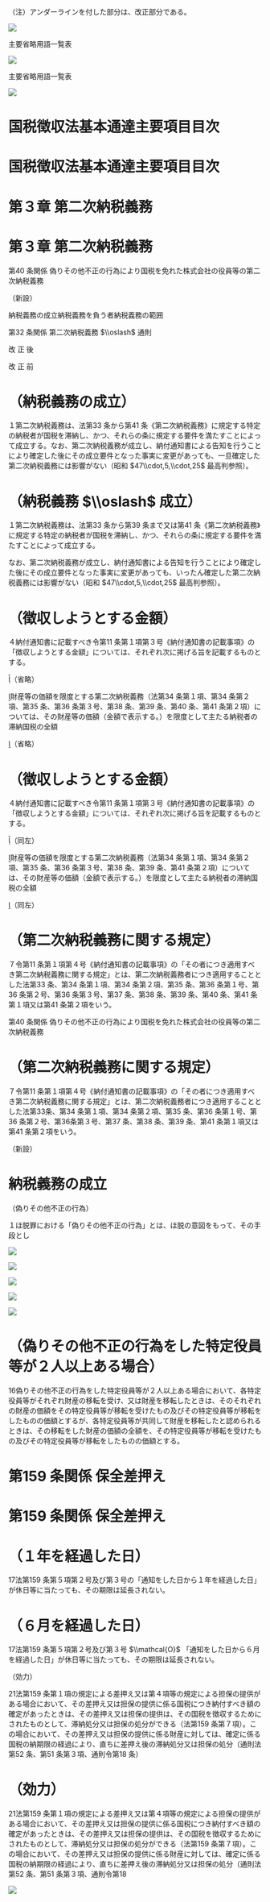 （注）アンダーラインを付した部分は、改正部分である。

![](https://www.nta.go.jp/tmp/f36f6c2b-68ad-4e22-b1d4-cf690b6a374f/images/b4781982345c6ce9c2e2389c29c9fe93cff05a36b97ec2da4205421c163b843c.jpg)

主要省略用語一覧表

![](https://www.nta.go.jp/tmp/f36f6c2b-68ad-4e22-b1d4-cf690b6a374f/images/64cfbcda8f383521f3d8b2cee298dcfedbd70d4a5ecee3ab8a7ab3b38dd30ec3.jpg)

主要省略用語一覧表

![](https://www.nta.go.jp/tmp/f36f6c2b-68ad-4e22-b1d4-cf690b6a374f/images/330c86cb3f27671de7437e6d3535b8e740ff897d98907add246df5760e79d4a5.jpg)

# 国税徴収法基本通達主要項目目次

# 国税徴収法基本通達主要項目目次

# 第３章 第二次納税義務

# 第３章 第二次納税義務

第40 条関係 偽りその他不正の行為により国税を免れた株式会社の役員等の第二次納税義務

（新設）

納税義務の成立納税義務を負う者納税義務の範囲

第32 条関係 第二次納税義務 $\\oslash$ 通則

改 正 後

改 正 前

# （納税義務の成立）

１第二次納税義務は、法第33 条から第41 条《第二次納税義務》に規定する特定の納税者が国税を滞納し、かつ、それらの条に規定する要件を満たすことによって成立する。なお、第二次納税義務が成立し、納付通知書による告知を行うことにより確定した後にその成立要件となった事実に変更があっても、一旦確定した第二次納税義務には影響がない（昭和 $47\\cdot,5,\\cdot,25$ 最高判参照）。

# （納税義務 $\\oslash$ 成立）

１第二次納税義務は、法第33 条から第39 条まで又は第41 条《第二次納税義務》に規定する特定の納税者が国税を滞納し、かつ、それらの条に規定する要件を満たすことによって成立する。

なお、第二次納税義務が成立し、納付通知書による告知を行うことにより確定した後にその成立要件となった事実に変更があっても、いったん確定した第二次納税義務には影響がない（昭和 $47\\cdot,5,\\cdot,25$ 最高判参照）。

# （徴収しようとする金額）

４納付通知書に記載すべき令第11 条第１項第３号《納付通知書の記載事項》の「徴収しようとする金額」については、それぞれ次に掲げる旨を記載するものとする。

（省略）

財産等の価額を限度とする第二次納税義務（法第34 条第１項、第34 条第２項、第35 条、第36 条第３号、第38 条、第39 条、第40 条、第41 条第２項）については、その財産等の価額（金額で表示する。）を限度として主たる納税者の滞納国税の全額

（省略）

# （徴収しようとする金額）

４納付通知書に記載すべき令第11 条第１項第３号《納付通知書の記載事項》の「徴収しようとする金額」については、それぞれ次に掲げる旨を記載するものとする。

（同左）

財産等の価額を限度とする第二次納税義務（法第34 条第１項、第34 条第２項、第35 条、第36 条第３号、第38 条、第39 条、第41 条第２項）については、その財産等の価額（金額で表示する。）を限度として主たる納税者の滞納国税の全額

（同左）

# （第二次納税義務に関する規定）

７令第11 条第１項第４号《納付通知書の記載事項》の「その者につき適用すべき第二次納税義務に関する規定」とは、第二次納税義務者につき適用することとした法第33 条、第34 条第１項、第34 条第２項、第35 条、第36 条第１号、第36 条第２号、第36 条第３号、第37 条、第38 条、第39 条、第40 条、第41 条第１項又は第41 条第２項をいう。

第40 条関係 偽りその他不正の行為により国税を免れた株式会社の役員等の第二次納税義務

# （第二次納税義務に関する規定）

７令第11 条第１項第４号《納付通知書の記載事項》の「その者につき適用すべき第二次納税義務に関する規定」とは、第二次納税義務者につき適用することとした法第33条、第34 条第１項、第34 条第２項、第35 条、第36 条第１号、第36 条第２号、第36条第３号、第37 条、第38 条、第39 条、第41 条第１項又は第41 条第２項をいう。

（新設）

# 納税義務の成立

（偽りその他不正の行為）

１ほ脱罪における「偽りその他不正の行為」とは、ほ脱の意図をもって、その手段とし

![](https://www.nta.go.jp/tmp/f36f6c2b-68ad-4e22-b1d4-cf690b6a374f/images/b2ce5a1bc57a476fcdae08dada8f82f20edda9e82274db28cfd6418a1a81aff8.jpg)

![](https://www.nta.go.jp/tmp/f36f6c2b-68ad-4e22-b1d4-cf690b6a374f/images/55c1f9e7f03da9573eaf04cdc5c692bdb50a6d98e0402c58c11585b517396189.jpg)

![](https://www.nta.go.jp/tmp/f36f6c2b-68ad-4e22-b1d4-cf690b6a374f/images/d71c7976853db63f4fb902a086b9ba45cceddd30bba8c229806e275a651e2609.jpg)

![](https://www.nta.go.jp/tmp/f36f6c2b-68ad-4e22-b1d4-cf690b6a374f/images/e2a9a53d16430ae3be6c63b64a55c38e57aeedbc08a414480cc4841852f656bb.jpg)

![](https://www.nta.go.jp/tmp/f36f6c2b-68ad-4e22-b1d4-cf690b6a374f/images/60991c28f734e69b210ad7c5ea8c41c9eb56b0f8c380962ecfb954faba74b6ed.jpg)

# （偽りその他不正の行為をした特定役員等が２人以上ある場合）

16偽りその他不正の行為をした特定役員等が２人以上ある場合において、各特定役員等がそれぞれ財産の移転を受け、又は財産を移転したときは、そのそれぞれの財産の価額をその特定役員等が移転を受けたもの及びその特定役員等が移転をしたものの価額とするが、各特定役員等が共同して財産を移転したと認められるときは、その移転をした財産の価額の全額を、その特定役員等が移転を受けたもの及びその特定役員等が移転をしたものの価額とする。

# 第159 条関係 保全差押え

# 第159 条関係 保全差押え

# （１年を経過した日）

17法第159 条第５項第２号及び第３号の「通知をした日から１年を経過した日」が休日等に当たっても、その期限は延長されない。

# （６月を経過した日）

17法第159 条第５項第２号及び第３号 $\\mathcal{O}$ 「通知をした日から６月を経過した日」が休日等に当たっても、その期限は延長されない。

（効力）

21法第159 条第１項の規定による差押え又は第４項等の規定による担保の提供がある場合において、その差押え又は担保の提供に係る国税につき納付すべき額の確定があったときは、その差押え又は担保の提供は、その国税を徴収するためにされたものとして、滞納処分又は担保の処分ができる（法第159 条第７項）。この場合において、その差押え又は担保の提供に係る財産に対しては、確定に係る国税の納期限の経過により、直ちに差押え後の滞納処分又は担保の処分（通則法第52 条、第51 条第３項、通則令第18 条）

# （効力）

21法第159 条第１項の規定による差押え又は第４項等の規定による担保の提供がある場合において、その差押え又は担保の提供に係る国税につき納付すべき額の確定があったときは、その差押え又は担保の提供は、その国税を徴収するためにされたものとして、滞納処分又は担保の処分ができる（法第159 条第７項）。この場合において、その差押え又は担保の提供に係る財産に対しては、確定に係る国税の納期限の経過により、直ちに差押え後の滞納処分又は担保の処分（通則法第52 条、第51 条第３項、通則令第18

![](https://www.nta.go.jp/tmp/f36f6c2b-68ad-4e22-b1d4-cf690b6a374f/images/5b4f95c20422e5045db781d356fe33f5c75865852cea9e4b48b5c196e1bdeefa.jpg)